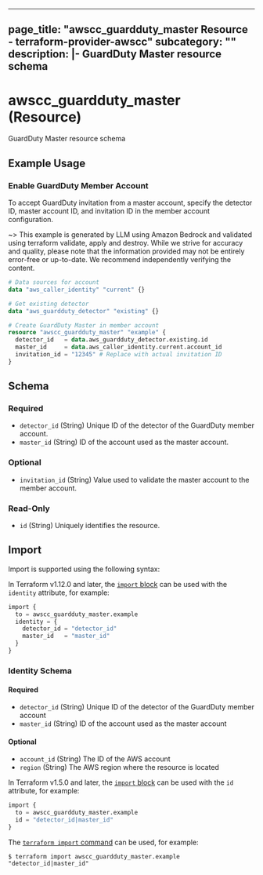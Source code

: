 
---
page_title: "awscc_guardduty_master Resource - terraform-provider-awscc"
subcategory: ""
description: |-
  GuardDuty Master resource schema
---

# awscc_guardduty_master (Resource)

GuardDuty Master resource schema

## Example Usage

### Enable GuardDuty Member Account

To accept GuardDuty invitation from a master account, specify the detector ID, master account ID, and invitation ID in the member account configuration.

~> This example is generated by LLM using Amazon Bedrock and validated using terraform validate, apply and destroy. While we strive for accuracy and quality, please note that the information provided may not be entirely error-free or up-to-date. We recommend independently verifying the content.

```terraform
# Data sources for account
data "aws_caller_identity" "current" {}

# Get existing detector
data "aws_guardduty_detector" "existing" {}

# Create GuardDuty Master in member account
resource "awscc_guardduty_master" "example" {
  detector_id   = data.aws_guardduty_detector.existing.id
  master_id     = data.aws_caller_identity.current.account_id
  invitation_id = "12345" # Replace with actual invitation ID
}
```

<!-- schema generated by tfplugindocs -->
## Schema

### Required

- `detector_id` (String) Unique ID of the detector of the GuardDuty member account.
- `master_id` (String) ID of the account used as the master account.

### Optional

- `invitation_id` (String) Value used to validate the master account to the member account.

### Read-Only

- `id` (String) Uniquely identifies the resource.

## Import

Import is supported using the following syntax:

In Terraform v1.12.0 and later, the [`import` block](https://developer.hashicorp.com/terraform/language/import) can be used with the `identity` attribute, for example:

```terraform
import {
  to = awscc_guardduty_master.example
  identity = {
    detector_id = "detector_id"
    master_id   = "master_id"
  }
}
```

<!-- schema generated by tfplugindocs -->
### Identity Schema

#### Required

- `detector_id` (String) Unique ID of the detector of the GuardDuty member account
- `master_id` (String) ID of the account used as the master account

#### Optional

- `account_id` (String) The ID of the AWS account
- `region` (String) The AWS region where the resource is located

In Terraform v1.5.0 and later, the [`import` block](https://developer.hashicorp.com/terraform/language/import) can be used with the `id` attribute, for example:

```terraform
import {
  to = awscc_guardduty_master.example
  id = "detector_id|master_id"
}
```

The [`terraform import` command](https://developer.hashicorp.com/terraform/cli/commands/import) can be used, for example:

```shell
$ terraform import awscc_guardduty_master.example "detector_id|master_id"
```
